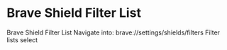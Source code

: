 # Brave Shield Filter List
Brave Shield Filter List
Navigate into:
brave://settings/shields/filters
Filter lists select


